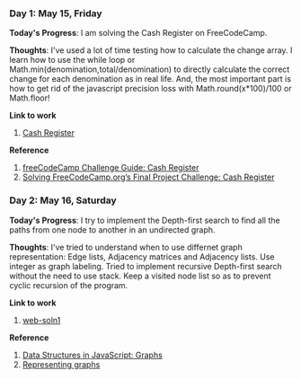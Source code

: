 ### Day 1: May 15, Friday

**Today's Progress**: I am solving the Cash Register on FreeCodeCamp.

**Thoughts**: I've used a lot of time testing how to calculate the change array. I learn how to use the while loop or Math.min(denomination,total/denomination) to directly calculate the correct change for each denomination as in real life. And, the most important part is how to get rid of the javascript precision loss with Math.round(x*100)/100 or Math.floor!

**Link to work**
1. [Cash Register](https://gist.github.com/Martin-Mok-Tin-Kui/880a4ddd1fbf7e810b878db2c36ce675)  

**Reference**
1. [freeCodeCamp Challenge Guide: Cash Register
](https://www.freecodecamp.org/forum/t/freecodecamp-challenge-guide-cash-register/16012)  
2. [Solving FreeCodeCamp.org’s Final Project Challenge: Cash Register](https://medium.com/@chyanpin/solving-freecodecamp-orgs-final-project-challenge-cash-register-d6ecb941d966)  

### Day 2: May 16, Saturday

**Today's Progress**: I try to implement the Depth-first search to find all the paths from one node to another in an undirected graph.

**Thoughts**: I've tried to understand when to use differnet graph representation: Edge lists, Adjacency matrices and Adjacency lists. Use integer as graph labeling. Tried to implement recursive Depth-first search without the need to use stack. Keep a visited node list so as to prevent cyclic recursion of the program.

**Link to work**
1. [web-soln1](https://github.com/Martin-Mok-Tin-Kui/programming-test/blob/master/web-soln1.md)  

**Reference**
1. [Data Structures in JavaScript: Graphs](https://medium.com/better-programming/basic-interview-data-structures-in-javascript-graphs-3f9118aeb078)  
2. [Representing graphs](https://www.khanacademy.org/computing/computer-science/algorithms/graph-representation/a/representing-graphs)
